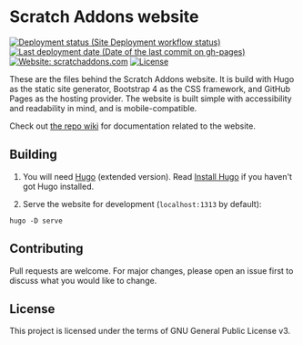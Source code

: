 # Scratch Addons website

[![Deployment status (Site Deployment workflow status)](https://img.shields.io/github/workflow/status/ScratchAddons/website-v2/Site%20Deployment?label=deploy&style=flat-square)](https://github.com/ScratchAddons/website-v2/actions/workflows/deploy-site.yml) [![Last deployment date (Date of the last commit on gh-pages)](https://img.shields.io/badge/dynamic/json?label=last%20deploy&query=%24.commit.author.date&url=https%3A%2F%2Fapi.github.com%2Frepos%2FScratchAddons%2Fwebsite-v2%2Fcommits%2Fgh-pages&style=flat-square)](https://github.com/ScratchAddons/website-v2/tree/gh-pages) [![Website: scratchaddons.com](https://img.shields.io/badge/website-scratchaddons.com-ff7b26.svg?style=flat-square)](https://scratchaddons.com) [![License](https://img.shields.io/github/license/ScratchAddons/website-v2?style=flat-square)](https://github.com/ScratchAddons/website-v2/blob/master/LICENSE)

These are the files behind the Scratch Addons website. It is build with Hugo as the static site generator, Bootstrap 4 as the CSS framework, and GitHub Pages as the hosting provider. The website is built simple with accessibility and readability in mind, and is mobile-compatible.

Check out [the repo wiki](https://github.com/ScratchAddons/website-v2/wiki) for documentation related to the website.

## Building

1. You will need [Hugo](https://gohugo.io) (extended version). Read [Install Hugo](https://gohugo.io/getting-started/installing/) if you haven't got Hugo installed.

2. Serve the website for development (`localhost:1313` by default):

```batch
hugo -D serve
```

## Contributing

Pull requests are welcome. For major changes, please open an issue first to discuss what you would like to change.

## License

This project is licensed under the terms of GNU General Public License v3.